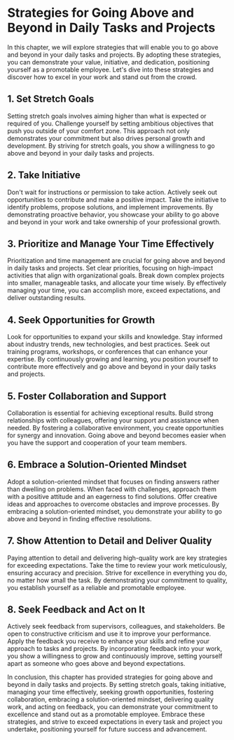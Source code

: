Strategies for Going Above and Beyond in Daily Tasks and Projects
============================================================================

In this chapter, we will explore strategies that will enable you to go above and beyond in your daily tasks and projects. By adopting these strategies, you can demonstrate your value, initiative, and dedication, positioning yourself as a promotable employee. Let's dive into these strategies and discover how to excel in your work and stand out from the crowd.

**1. Set Stretch Goals**
------------------------

Setting stretch goals involves aiming higher than what is expected or required of you. Challenge yourself by setting ambitious objectives that push you outside of your comfort zone. This approach not only demonstrates your commitment but also drives personal growth and development. By striving for stretch goals, you show a willingness to go above and beyond in your daily tasks and projects.

**2. Take Initiative**
----------------------

Don't wait for instructions or permission to take action. Actively seek out opportunities to contribute and make a positive impact. Take the initiative to identify problems, propose solutions, and implement improvements. By demonstrating proactive behavior, you showcase your ability to go above and beyond in your work and take ownership of your professional growth.

**3. Prioritize and Manage Your Time Effectively**
--------------------------------------------------

Prioritization and time management are crucial for going above and beyond in daily tasks and projects. Set clear priorities, focusing on high-impact activities that align with organizational goals. Break down complex projects into smaller, manageable tasks, and allocate your time wisely. By effectively managing your time, you can accomplish more, exceed expectations, and deliver outstanding results.

**4. Seek Opportunities for Growth**
------------------------------------

Look for opportunities to expand your skills and knowledge. Stay informed about industry trends, new technologies, and best practices. Seek out training programs, workshops, or conferences that can enhance your expertise. By continuously growing and learning, you position yourself to contribute more effectively and go above and beyond in your daily tasks and projects.

**5. Foster Collaboration and Support**
---------------------------------------

Collaboration is essential for achieving exceptional results. Build strong relationships with colleagues, offering your support and assistance when needed. By fostering a collaborative environment, you create opportunities for synergy and innovation. Going above and beyond becomes easier when you have the support and cooperation of your team members.

**6. Embrace a Solution-Oriented Mindset**
------------------------------------------

Adopt a solution-oriented mindset that focuses on finding answers rather than dwelling on problems. When faced with challenges, approach them with a positive attitude and an eagerness to find solutions. Offer creative ideas and approaches to overcome obstacles and improve processes. By embracing a solution-oriented mindset, you demonstrate your ability to go above and beyond in finding effective resolutions.

**7. Show Attention to Detail and Deliver Quality**
---------------------------------------------------

Paying attention to detail and delivering high-quality work are key strategies for exceeding expectations. Take the time to review your work meticulously, ensuring accuracy and precision. Strive for excellence in everything you do, no matter how small the task. By demonstrating your commitment to quality, you establish yourself as a reliable and promotable employee.

**8. Seek Feedback and Act on It**
----------------------------------

Actively seek feedback from supervisors, colleagues, and stakeholders. Be open to constructive criticism and use it to improve your performance. Apply the feedback you receive to enhance your skills and refine your approach to tasks and projects. By incorporating feedback into your work, you show a willingness to grow and continuously improve, setting yourself apart as someone who goes above and beyond expectations.

In conclusion, this chapter has provided strategies for going above and beyond in daily tasks and projects. By setting stretch goals, taking initiative, managing your time effectively, seeking growth opportunities, fostering collaboration, embracing a solution-oriented mindset, delivering quality work, and acting on feedback, you can demonstrate your commitment to excellence and stand out as a promotable employee. Embrace these strategies, and strive to exceed expectations in every task and project you undertake, positioning yourself for future success and advancement.
